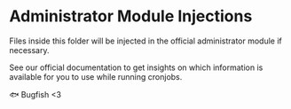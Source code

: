 # Administrator Module Injections

Files inside this folder will be injected in the official administrator module if necessary.

See our official documentation to get insights on which information is available for you to use while running cronjobs.  

🐟 Bugfish <3